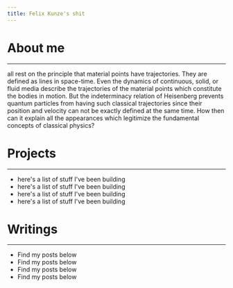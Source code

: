 ```yaml
---
title: Felix Kunze's shit
---
```



# About me
---
all rest on the principle that material points have trajectories. They are defined as lines in space-time. Even the dynamics of continuous, solid, or fluid media describe the trajectories of the material points which constitute the bodies in motion. But the indeterminacy relation of Heisenberg prevents quantum particles from having such classical trajectories since their position and velocity can not be exactly defined at the same time. How then can it explain all the appearances which legitimize the fundamental concepts of classical physics?

# Projects
---
- here's a list of stuff I've been building
- here's a list of stuff I've been building
- here's a list of stuff I've been building
- here's a list of stuff I've been building
# Writings
---
- Find my posts below
- Find my posts below
- Find my posts below
- Find my posts below
